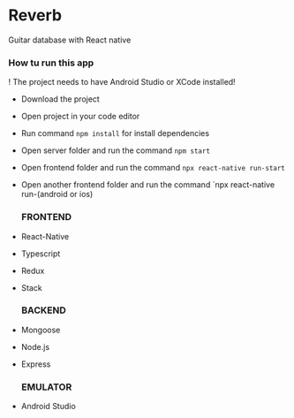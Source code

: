 # Reverb
Guitar database with React native

<h3>How tu run this app</h3>
! The project needs to have Android Studio or XCode installed!</br>

- Download the project</br>
- Open project in your code editor</br>
- Run command `npm install` for install dependencies</br>
- Open server folder and run the command `npm start`</br>
- Open frontend folder and run the command `npx react-native run-start`</br>
- Open another frontend folder and run the command `npx react-native run-(android or ios)

  <h3>FRONTEND</h3>
- React-Native</br>
- Typescript</br>
- Redux</br>
- Stack </br>

  <h3>BACKEND</h3>
- Mongoose</br>
- Node.js</br>
- Express</br>

  <h3>EMULATOR</h3>
- Android Studio  </br>
